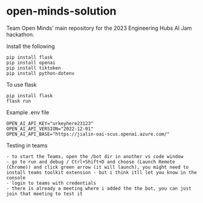 # open-minds-solution
Team Open Minds' main repository for the 2023 Engineering Hubs AI Jam hackathon.

Install the following 
```
pip install flask
pip install openai
pip install tiktoken
pip install python-dotenv
```

To use flask
```
pip install flask
flask run
```

Example .env file
```
OPEN_AI_API_KEY="urkeyhere23123"
OPEN_AI_API_VERSION="2022-12-01"
OPEN_AI_API_BASE="https://jialin-oai-scus.openai.azure.com/"

```

Testing in teams
```
- to start the Teams, open the /bot dir in another vs code window
- go to run and debug / Ctrl+Shift+D and choose (Launch Remote (Chrome)) and click green arrow (it will launch), you might need to install teams toolkit extension - but i think itll let you know in the console 
- login to teams with credentials
- there is already a meeting where i added the the bot, you can just join that meeting to test it
```
